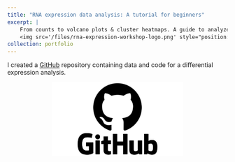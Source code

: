 ```yaml
---
title: "RNA expression data analysis: A tutorial for beginners"
excerpt: |
    From counts to volcano plots & cluster heatmaps. A guide to analyze RNA expression data!<br/><br/>
    <img src='/files/rna-expression-workshop-logo.png' style="position: relative; left: 70px;" width="300">
collection: portfolio
---
```



I created a [GitHub](https://github.com/SotirisTouliopoulos/2pfsb_dea_workshop)
repository containing data and code for a differential expression analysis.


<div style="text-align: center;">
  <img src="/files/github-logo.png" width="300">
</div>

